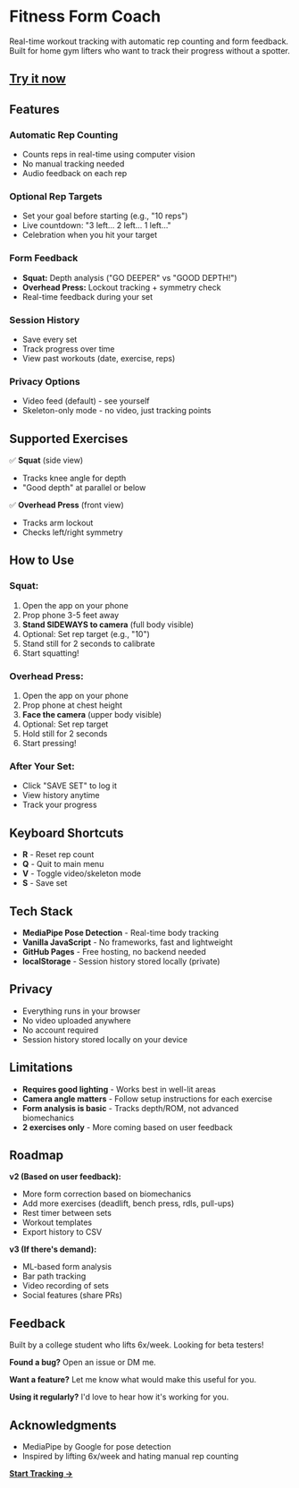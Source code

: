 # Fitness Form Coach

Real-time workout tracking with automatic rep counting and form feedback. Built for home gym lifters who want to track their progress without a spotter.

## [Try it now](https://ppalak29.github.io/fitness-form-coach)

## Features

### **Automatic Rep Counting**
- Counts reps in real-time using computer vision
- No manual tracking needed
- Audio feedback on each rep

### **Optional Rep Targets**
- Set your goal before starting (e.g., "10 reps")
- Live countdown: "3 left... 2 left... 1 left..."
- Celebration when you hit your target

### **Form Feedback**
- **Squat:** Depth analysis ("GO DEEPER" vs "GOOD DEPTH!")
- **Overhead Press:** Lockout tracking + symmetry check
- Real-time feedback during your set

### **Session History**
- Save every set
- Track progress over time
- View past workouts (date, exercise, reps)

### **Privacy Options**
- Video feed (default) - see yourself
- Skeleton-only mode - no video, just tracking points

## Supported Exercises

✅ **Squat** (side view)
- Tracks knee angle for depth
- "Good depth" at parallel or below

✅ **Overhead Press** (front view)
- Tracks arm lockout
- Checks left/right symmetry

## How to Use

### **Squat:**
1. Open the app on your phone
2. Prop phone 3-5 feet away
3. **Stand SIDEWAYS to camera** (full body visible)
4. Optional: Set rep target (e.g., "10")
5. Stand still for 2 seconds to calibrate
6. Start squatting!

### **Overhead Press:**
1. Open the app on your phone
2. Prop phone at chest height
3. **Face the camera** (upper body visible)
4. Optional: Set rep target
5. Hold still for 2 seconds
6. Start pressing!

### **After Your Set:**
- Click "SAVE SET" to log it
- View history anytime
- Track your progress

## Keyboard Shortcuts

- **R** - Reset rep count
- **Q** - Quit to main menu
- **V** - Toggle video/skeleton mode
- **S** - Save set

## Tech Stack

- **MediaPipe Pose Detection** - Real-time body tracking
- **Vanilla JavaScript** - No frameworks, fast and lightweight
- **GitHub Pages** - Free hosting, no backend needed
- **localStorage** - Session history stored locally (private)

## Privacy

- Everything runs in your browser
- No video uploaded anywhere
- No account required
- Session history stored locally on your device

## Limitations

- **Requires good lighting** - Works best in well-lit areas
- **Camera angle matters** - Follow setup instructions for each exercise
- **Form analysis is basic** - Tracks depth/ROM, not advanced biomechanics
- **2 exercises only** - More coming based on user feedback

## Roadmap

**v2 (Based on user feedback):**
- More form correction based on biomechanics
- Add more exercises (deadlift, bench press, rdls, pull-ups)
- Rest timer between sets
- Workout templates
- Export history to CSV

**v3 (If there's demand):**
- ML-based form analysis
- Bar path tracking
- Video recording of sets
- Social features (share PRs)

## Feedback

Built by a college student who lifts 6x/week. Looking for beta testers!

**Found a bug?** Open an issue or DM me.

**Want a feature?** Let me know what would make this useful for you.

**Using it regularly?** I'd love to hear how it's working for you.

## Acknowledgments

- MediaPipe by Google for pose detection
- Inspired by lifting 6x/week and hating manual rep counting

**[Start Tracking →](https://ppalak29.github.io/fitness-form-coach)**